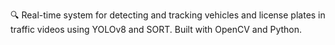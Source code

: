 🔍 Real-time system for detecting and tracking vehicles and license plates in traffic videos using YOLOv8 and SORT. Built with OpenCV and Python.




